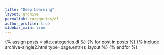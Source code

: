 ```yaml
---
title: "Deep Learning"
layout: archive
permalink: categories/dl
author_profile: true
sidebar_main: true
---
```


{% assign posts = site.categories.dl %}
{% for post in posts %} {% include archive-single2.html type=page.entries_layout %} {% endfor %}